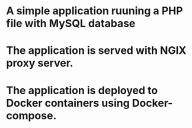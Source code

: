 # A simple application ruuning a PHP file with MySQL database
# The application is served with NGIX proxy server.
# The application is deployed to Docker containers using Docker-compose.

